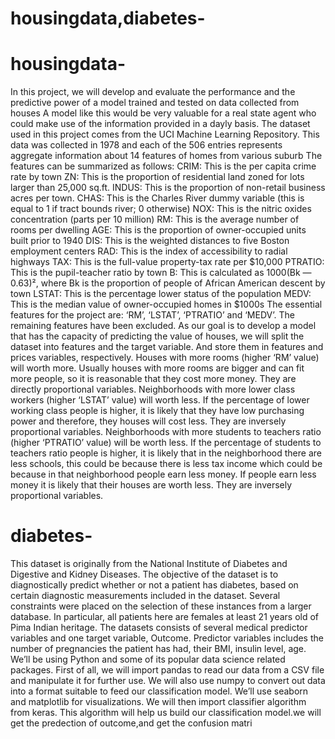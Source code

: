 # housingdata,diabetes-

# housingdata-
In this project, we will develop and evaluate the performance and the predictive power of a model trained and tested on data collected from houses
A model like this would be very valuable for a real state agent who could make use of the information provided in a dayly basis.
The dataset used in this project comes from the UCI Machine Learning Repository. This data was collected in 1978 and 
each of the 506 entries represents aggregate information about 14 features of homes from various suburb
The features can be summarized as follows:
CRIM: This is the per capita crime rate by town
ZN: This is the proportion of residential land zoned for lots larger than 25,000 sq.ft.
INDUS: This is the proportion of non-retail business acres per town.
CHAS: This is the Charles River dummy variable (this is equal to 1 if tract bounds river; 0 otherwise)
NOX: This is the nitric oxides concentration (parts per 10 million)
RM: This is the average number of rooms per dwelling
AGE: This is the proportion of owner-occupied units built prior to 1940
DIS: This is the weighted distances to five Boston employment centers
RAD: This is the index of accessibility to radial highways
TAX: This is the full-value property-tax rate per $10,000
PTRATIO: This is the pupil-teacher ratio by town
B: This is calculated as 1000(Bk — 0.63)², where Bk is the proportion of people of African American descent by town
LSTAT: This is the percentage lower status of the population
MEDV: This is the median value of owner-occupied homes in $1000s
The essential features for the project are: ‘RM’, ‘LSTAT’, ‘PTRATIO’ and ‘MEDV’. The remaining features have been excluded.
As our goal is to develop a model that has the capacity of predicting the value of houses,
we will split the dataset into features and the target variable. And store them in features and prices variables, respectively.
Houses with more rooms (higher ‘RM’ value) will worth more. Usually houses with more rooms are bigger and can fit more people, 
so it is reasonable that they cost more money. They are directly proportional variables.
Neighborhoods with more lower class workers (higher ‘LSTAT’ value) will worth less.
If the percentage of lower working class people is higher, 
it is likely that they have low purchasing power and therefore, they houses will cost less. They are inversely proportional variables.
Neighborhoods with more students to teachers ratio (higher ‘PTRATIO’ value) will be worth less.
If the percentage of students to teachers ratio people is higher, it is likely that in the neighborhood there are less schools,
this could be because there is less tax income which could be because in that neighborhood people earn less money.
If people earn less money it is likely that their houses are worth less. They are inversely proportional variables.

# diabetes-

This dataset is originally from the National Institute of Diabetes and Digestive and Kidney Diseases. The objective of the dataset is to diagnostically predict whether or not a patient has diabetes, based on certain diagnostic measurements included in the dataset. Several constraints were placed on the selection of these instances from a larger database. In particular, all patients here are females at least 21 years old of Pima Indian heritage. The datasets consists of several medical predictor variables and one target variable, Outcome. Predictor variables includes the number of pregnancies the patient has had, their BMI, insulin level, age. We’ll be using Python and some of its popular data science related packages. First of all, we will import pandas to read our data from a CSV file and manipulate it for further use. We will also use numpy to convert out data into a format suitable to feed our classification model. We’ll use seaborn and matplotlib for visualizations. We will then import classifier algorithm from keras. This algorithm will help us build our classification model.we will get the predection of outcome,and get the confusion matri
